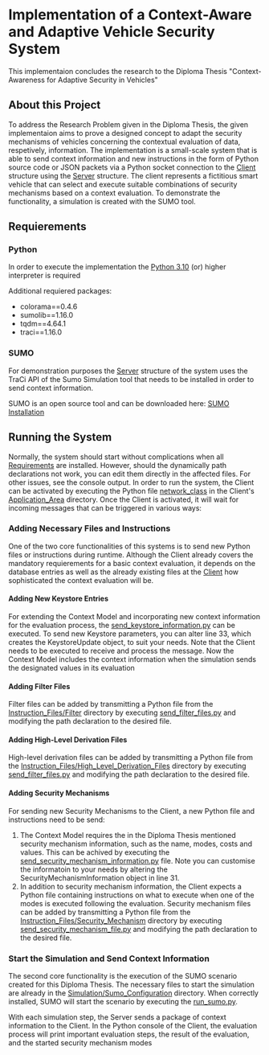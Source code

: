 # Implementation of a Context-Aware and Adaptive Vehicle Security System

This implementaion concludes the research to the Diploma Thesis "Context-Awareness for Adaptive Security in Vehicles"

## About this Project

To address the Research Problem given in the Diploma Thesis, the given implementaion aims to prove a designed concept to adapt the security mechanisms of vehicles concerning the contextual evaluation of data, respetively, information. The implementation is a small-scale system that is able to send context information and new instructions in the form of Python source code or JSON packets via a Python socket connection to the [Client](../felixschn/Diplomarbeit/Client) structure using the [Server](../felixschn/Diplomarbeit/Server) structure. The client represents a fictitious smart vehicle that can select and execute suitable combinations of security mechanisms based on a context evaluation. To demonstrate the functionality, a simulation is created with the SUMO tool.

## Requierements

### Python

In order to execute the implementation the [Python 3.10](https://www.python.org/downloads/release/python-31012/) (or) higher interpreter is required


Additional requiered packages:


+ colorama==0.4.6
+ sumolib==1.16.0
+ tqdm==4.64.1
+ traci==1.16.0

### SUMO

For demonstration purposes the [Server](../felixschn/Diplomarbeit/Server) structure of the system uses the TraCi API of the Sumo Simulation tool that needs to be installed in order to send context information.


SUMO is an open source tool and can be downloaded here: [SUMO Installation](https://sumo.dlr.de/docs/Downloads.php)



## Running the System

Normally, the system should start without complications when all [Requirements](#requierements) are installed. However, should the dynamically path declarations not work, you can edit them directly in the affected files. For other issues, see the console output. 
In order to run the system, the Client can be activated by executing the Python file [network_class](../felixschn/Diplomarbeit/Client/Application_Area/network_class.py) in the Client's [Application_Area](../felixschn/Diplomarbeit/Client/Application_Area) directory. Once the Client is activated, it will wait for incoming messages that can be triggered in various ways:


### Adding Necessary Files and Instructions

One of the two core functionalities of this systems is to send new Python files or instructions during runtime. Although the Client already covers the mandatory requierements for a basic context evaluation, it depends on the database entries as well as the already existing files at the [Client](../felixschn/Diplomarbeit/Client) how sophisticated the context evaluation will be.

#### Adding New Keystore Entries

For extending the Context Model and incorporating new context information for the evaluation process, the [send_keystore_information.py](../felixschn/Diplomarbeit/Server/Messages/send_keystore_information.py) can be executed. To send new Keystore parameters, you can alter line 33, which creates the KeystoreUpdate object, to suit your needs. Note that the Client needs to be executed to receive and process the message. Now the Context Model includes the context information when the simulation sends the designated values in its evaluation

#### Adding Filter Files

Filter files can be added by transmitting a Python file from the [Instruction_Files/Filter](../felixschn/Diplomarbeit/Server/Instruction_Files/Filter) directory by executing [send_filter_files.py](../felixschn/Diplomarbeit/Server/Messages/send_filter_files.py) and modifying the path declaration to the desired file.

#### Adding High-Level Derivation Files

High-level derivation files can be added by transmitting a Python file from the [Instruction_Files/High_Level_Derivation_Files](../felixschn/Diplomarbeit/Server/Instruction_Files/High_Level_Derivation_Files) directory by executing [send_filter_files.py](../felixschn/Diplomarbeit/Server/Messages/send_filter_files.py) and modifying the path declaration to the desired file.

#### Adding Security Mechanisms

For sending new Security Mechanisms to the Client, a new Python file and instructions need to be send:

1. The Context Model requires the in the Diploma Thesis mentioned security mechanism information, such as the name, modes, costs and values. This can be achived by executing the [send_security_mechanism_information.py](../felixschn/Diplomarbeit/Server/Messages/send_security_mechanism_information.py) file. Note you can customise the informatoin to your needs by altering the SecurityMechanismInformation object in line 31.
2. In addition to security mechanism information, the Client expects a Python file containing instructions on what to execute when one of the modes is executed following the evaluation. Security mechanism files can be added by transmitting a Python file from the [Instruction_Files/Security_Mechanism](../felixschn/Diplomarbeit/Server/Instruction_Files/Security_Mechanism) directory by executing [send_security_mechanism_file.py](../felixschn/Diplomarbeit/Server/Messages/send_security_mechanism_file.py) and modifying the path declaration to the desired file.


### Start the Simulation and Send Context Information

The second core functionality is the execution of the SUMO scenario created for this Diploma Thesis. The necessary files to start the simulation are already in the [Simulation/Sumo_Configuration](../felixschn/Diplomarbeit/Server/Simulation/Sumo_Configuration) directory. When correctly installed, SUMO will start the scenario by executing the [run_sumo.py](../felixschn/Diplomarbeit/Simulation/run_sumo.py). 

With each simulation step, the Server sends a package of context information to the Client. In the Python console of the Client, the evaluation process will print important evaluation steps, the result of the evaluation, and the started security mechanism modes
